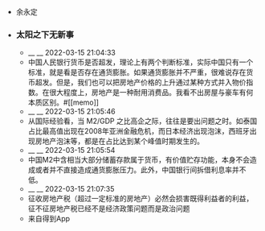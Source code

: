 - 余永定
- ### 太阳之下无新事
    - __ __ 2022-03-15 21:04:33
    - 中国人民银行货币是否超发，理论上有两个判断标准，实际中国只有一个标准，就是看是否存在通货膨胀。如果通货膨胀并不严重，很难说存在货币超发。但是，我们也可以把房地产价格的上升通过某种方式并入物价指数。在很大程度上，房地产是一种耐用消费品。我看不出房屋与豪车有何本质区别。#[[memo]]
    - __ __ 2022-03-15 21:05:46
    - 从国际经验看，当 M2/GDP 之比高企之际，往往是要出问题之时。如泰国占比最高值出现在2008年亚洲金融危机，而日本经济出现泡沫，西班牙出现房地产泡沫等，都是在占比达到某个峰值时期发生的。
    - __ __ 2022-03-15 21:05:54
    - 中国M2中含相当大部分储蓄存款属于货币，有价值贮存功能，本身不会造成或者并不直接造成通货膨胀压力。此外，中国银行间拆借利息率并不低。
    - __ __ 2022-03-15 21:07:35
    - 征收房地产税（超过一定标准的房地产）必然会损害既得利益者的利益，征不征房地产税已经不是经济政策问题而是政治问题
    - 来自得到App
